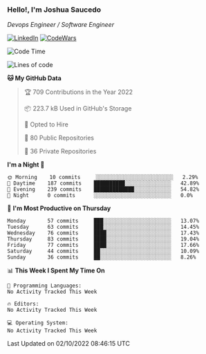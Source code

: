 ### Hello!, I'm Joshua Saucedo
*Devops Engineer / Software Engineer*  

[![LinkedIn](https://img.shields.io/badge/LinkedIn-0073b1?logo=linkedin&style=flat-square&logoColor=white)](https://www.linkedin.com/in/joshua-nathanael-saucedo-uriarte-bb0336169/)
[![CodeWars](https://www.codewars.com/users/joshuansu0897/badges/micro)](https://www.codewars.com/users/joshuansu0897)

<!--START_SECTION:waka-->
![Code Time](http://img.shields.io/badge/Code%20Time-247%20hrs%2044%20mins-blue)

![Lines of code](https://img.shields.io/badge/From%20Hello%20World%20I%27ve%20Written-2%20Million%20lines%20of%20code-blue)

**🐱 My GitHub Data** 

> 🏆 709 Contributions in the Year 2022
 > 
> 📦 223.7 kB Used in GitHub's Storage 
 > 
> 💼 Opted to Hire
 > 
> 📜 80 Public Repositories 
 > 
> 🔑 36 Private Repositories  
 > 
**I'm a Night 🦉** 

```text
🌞 Morning    10 commits     ░░░░░░░░░░░░░░░░░░░░░░░░░   2.29% 
🌆 Daytime    187 commits    ██████████░░░░░░░░░░░░░░░   42.89% 
🌃 Evening    239 commits    █████████████░░░░░░░░░░░░   54.82% 
🌙 Night      0 commits      ░░░░░░░░░░░░░░░░░░░░░░░░░   0.0%

```
📅 **I'm Most Productive on Thursday** 

```text
Monday       57 commits     ███░░░░░░░░░░░░░░░░░░░░░░   13.07% 
Tuesday      63 commits     ███░░░░░░░░░░░░░░░░░░░░░░   14.45% 
Wednesday    76 commits     ████░░░░░░░░░░░░░░░░░░░░░   17.43% 
Thursday     83 commits     ████░░░░░░░░░░░░░░░░░░░░░   19.04% 
Friday       77 commits     ████░░░░░░░░░░░░░░░░░░░░░   17.66% 
Saturday     44 commits     ██░░░░░░░░░░░░░░░░░░░░░░░   10.09% 
Sunday       36 commits     ██░░░░░░░░░░░░░░░░░░░░░░░   8.26%

```


📊 **This Week I Spent My Time On** 

```text
💬 Programming Languages: 
No Activity Tracked This Week

🔥 Editors: 
No Activity Tracked This Week

💻 Operating System: 
No Activity Tracked This Week

```


 Last Updated on 02/10/2022 08:46:15 UTC
<!--END_SECTION:waka-->
